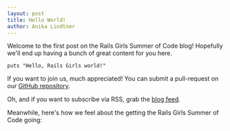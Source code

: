 ```yaml
---
layout: post
title: Hello World!
author: Anika Lindtner
---
```


Welcome to the first post on the Rails Girls Summer of Code blog!
Hopefully we'll end up having a bunch of great content for you here.

    puts "Hello, Rails Girls world!"

If you want to join us, much appreciated! You can submit a pull-request
on our [GitHub repository](https://github.com/RailsGirlsBerlin/summer-of-code).

Oh, and if you want to subscribe via RSS, grab the [blog feed](/blog.xml).

Meanwhile, here's how we feel about the getting the Rails Girls Summer of Code
going:

